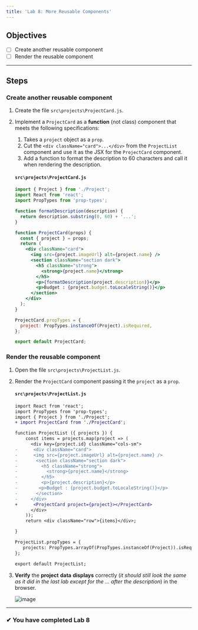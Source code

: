 ```yaml
---
title: 'Lab 8: More Reusable Components'
---
```


## Objectives

- [ ] Create another reusable component
- [ ] Render the reusable component

---

## Steps

### Create another reusable component

1. Create the file `src\projects\ProjectCard.js`.
1. Implement a `ProjectCard` as a **function** (not class) component that meets the following specifications:

   1. Takes a `project` object as a `prop`.
   1. Cut the `<div className="card">...</div>` from the `ProjectList` component and use it as the JSX for the `ProjectCard` component.
   1. Add a function to format the description to 60 characters and call it when rendering the description.

   #### `src\projects\ProjectCard.js`

   ```jsx
   import { Project } from './Project';
   import React from 'react';
   import PropTypes from 'prop-types';

   function formatDescription(description) {
     return description.substring(0, 60) + '...';
   }

   function ProjectCard(props) {
     const { project } = props;
     return (
       <div className="card">
         <img src={project.imageUrl} alt={project.name} />
         <section className="section dark">
           <h5 className="strong">
             <strong>{project.name}</strong>
           </h5>
           <p>{formatDescription(project.description)}</p>
           <p>Budget : {project.budget.toLocaleString()}</p>
         </section>
       </div>
     );
   }

   ProjectCard.propTypes = {
     project: PropTypes.instanceOf(Project).isRequired,
   };

   export default ProjectCard;
   ```

### Render the reusable component

1. Open the file `src\projects\ProjectList.js`.
1. Render the `ProjectCard` component passing it the `project` as a `prop`.

   #### `src\projects\ProjectList.js`

   ```diff
   import React from 'react';
   import PropTypes from 'prop-types';
   import { Project } from './Project';
   + import ProjectCard from './ProjectCard';

   function ProjectList ({ projects }) {
       const items = projects.map(project => (
         <div key={project.id} className="cols-sm">
   -      <div className="card">
   -      <img src={project.imageUrl} alt={project.name} />
   -       <section className="section dark">
   -         <h5 className="strong">
   -           <strong>{project.name}</strong>
   -         </h5>
   -         <p>{project.description}</p>
   -        <p>Budget : {project.budget.toLocaleString()}</p>
   -       </section>
   -     </div>
   +      <ProjectCard project={project}></ProjectCard>
         </div>
       ));
       return <div className="row">{items}</div>;

   }

   ProjectList.propTypes = {
      projects: PropTypes.arrayOf(PropTypes.instanceOf(Project)).isRequired
   };

   export default ProjectList;
   ```

1. **Verify** the **project** **data** **displays** correctly (_it should still look the same as it did in the last lab except for the ... after the description_) in the browser.

   ![image](https://user-images.githubusercontent.com/1474579/93270134-717a4580-f77e-11ea-95f5-73b8d6a17684.png)

>

---

### &#10004; You have completed Lab 8
